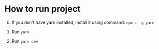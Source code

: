 # How to run project

0. If you don't have yarn installed, install it using command: `npm i -g yarn`

1. Run `yarn`
2. Run `yarn dev`